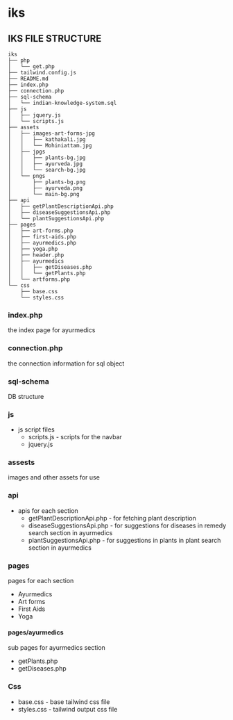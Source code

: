 # iks

## IKS FILE STRUCTURE
```
iks
├── php
│   └── get.php
├── tailwind.config.js
├── README.md
├── index.php
├── connection.php
├── sql-schema
│   └── indian-knowledge-system.sql
├── js
│   ├── jquery.js
│   └── scripts.js
├── assets
│   ├── images-art-forms-jpg
│   │   ├── kathakali.jpg
│   │   └── Mohiniattam.jpg
│   ├── jpgs
│   │   ├── plants-bg.jpg
│   │   ├── ayurveda.jpg
│   │   └── search-bg.jpg
│   └── pngs
│       ├── plants-bg.png
│       ├── ayurveda.png
│       └── main-bg.png
├── api
│   ├── getPlantDescriptionApi.php
│   ├── diseaseSuggestionsApi.php
│   └── plantSuggestionsApi.php
├── pages
│   ├── art-forms.php
│   ├── first-aids.php
│   ├── ayurmedics.php
│   ├── yoga.php
│   ├── header.php
│   ├── ayurmedics
│   │   ├── getDiseases.php
│   │   └── getPlants.php
│   └── artforms.php
└── css
    ├── base.css
    └── styles.css

```

### index.php

the index page for ayurmedics

### connection.php

the connection information for sql object

### sql-schema 

DB structure

### js

- js script files
    - scripts.js - scripts for the navbar
    - jquery.js 

### assests

images and other assets for use

### api
 
   - apis for each section
       - getPlantDescriptionApi.php - for fetching plant description 
       - diseaseSuggestionsApi.php - for suggestions for diseases in remedy search section in ayurmedics
       - plantSuggestionsApi.php  - for suggestions in plants in plant search section in ayurmedics

### pages

pages for each section
   - Ayurmedics
   - Art forms
   - First Aids
   - Yoga

#### pages/ayurmedics

sub pages for ayurmedics section
 - getPlants.php
 - getDiseases.php




### Css

   - base.css - base tailwind css file
   - styles.css - tailwind output css file

